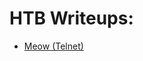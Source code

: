 # HTB Writeups:  
  
* [Meow (Telnet)](https://github.com/Zimmer-Sec/CTF-Writeups/blob/main/HTB/Meow.md)  
